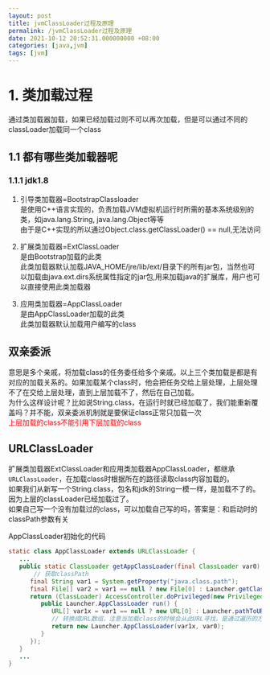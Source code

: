 ```yaml
---
layout: post
title: jvmClassLoader过程及原理
permalink: /jvmClassLoader过程及原理
date: 2021-10-12 20:52:31.000000000 +08:00
categories: [java,jvm]
tags: [jvm]
---
```


# 1. 类加载过程
通过类加载器加载，如果已经加载过则不可以再次加载，但是可以通过不同的classLoader加载同一个class

## 1.1 都有哪些类加载器呢

### 1.1.1 jdk1.8

1. 引导类加载器=BootstrapClassloader  
   是使用C++语言实现的，负责加载JVM虚拟机运行时所需的基本系统级别的类，如java.lang.String, java.lang.Object等等  
   由于是C++实现的所以通过Object.class.getClassLoader() == null,无法访问
   
2. 扩展类加载器=ExtClassLoader  
   是由Bootstrap加载的此类  
   此类加载器默认加载JAVA_HOME/jre/lib/ext/目录下的所有jar包，当然也可以加载由java.ext.dirs系统属性指定的jar包,用来加载java的扩展库，用户也可以直接使用此类加载器
   
3. 应用类加载器=AppClassLoader  
   是由AppClassLoader加载的此类  
   此类加载器默认加载用户编写的class
   

## 双亲委派
意思是多个亲戚，将加载class的任务委任给多个亲戚。以上三个类加载是都是有对应的加载关系的。如果加载某个class时，他会把任务交给上层处理，上层处理不了在交给上层处理，直到上层加载不了，然后在自己加载。  
为什么这样设计呢？比如说String.class，在运行时就已经加载了，我们能重新覆盖吗？并不能，双亲委派机制就是要保证class正常只加载一次    
<font color='red'>上层加载的class不能引用下层加载的class</font>

## URLClassLoader  
扩展类加载器ExtClassLoader和应用类加载器AppClassLoader，都继承`URLClassLoader`，在加载class时根据所在的路径读取class内容加载的。  
如果我们从新写一个String.class，包名和jdk的String一模一样，是加载不了的。因为上层的classLoader已经加载过了。  
如果自己写一个没有加载过的class，可以加载自己写的吗，答案是：和启动时的classPath参数有关


AppClassLoader初始化的代码  
```java
static class AppClassLoader extends URLClassLoader {
   ... 
   public static ClassLoader getAppClassLoader(final ClassLoader var0) throws IOException {
       // 获取classPath
      final String var1 = System.getProperty("java.class.path");
      final File[] var2 = var1 == null ? new File[0] : Launcher.getClassPath(var1);
      return (ClassLoader) AccessController.doPrivileged(new PrivilegedAction<Launcher.AppClassLoader>() {
         public Launcher.AppClassLoader run() {
            URL[] var1x = var1 == null ? new URL[0] : Launcher.pathToURLs(var2);
            // 转换成URL数组，注意当加载class的时候会从此URL寻找，是通过遍历的方式，如果classPath参数中的class靠前，那么就能加载咱们自己写的。
            return new Launcher.AppClassLoader(var1x, var0);
         }
      });
   }
   ...
}
```